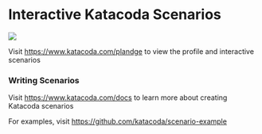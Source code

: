 # Interactive Katacoda Scenarios

[![](http://shields.katacoda.com/katacoda/plandge/count.svg)](https://www.katacoda.com/plandge "Get your profile on Katacoda.com")

Visit https://www.katacoda.com/plandge to view the profile and interactive scenarios

### Writing Scenarios
Visit https://www.katacoda.com/docs to learn more about creating Katacoda scenarios

For examples, visit https://github.com/katacoda/scenario-example
